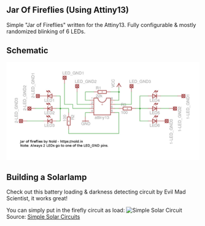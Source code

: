 ## Jar Of Fireflies (Using Attiny13)

Simple "Jar of Fireflies" written for the Attiny13. Fully configurable & mostly randomized blinking of 6 LEDs.


## Schematic
![JarOfFireflies](https://github.com/Nold360/jar_of_fireflies/raw/master/schematic.jpg)

## Building a Solarlamp
Check out this battery loading & darkness detecting circuit by Evil Mad Scientist, it works great!

You can simply put in the firefly circuit as load:
![Simple Solar Circuit](https://farm4.static.flickr.com/3218/2963306745_82a5b69db1_o.jpg)
Source: [Simple Solar Circuits](https://www.evilmadscientist.com/2008/simple-solar-circuits/)
